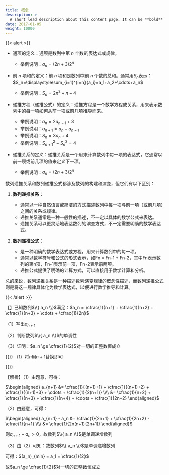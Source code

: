 ```yaml
---
title: 概念
description: >
  A short lead description about this content page. It can be **bold** or _italic_ and can be split over multiple paragraphs.
date: 2017-01-05
weight: 10000
---
```


{{< alert >}}

- 通项的定义：通项是数列中第 $n$ 个数的表达式或规律。
  - 举例说明：$a_n=(2n+3)2^n$

- 前 $n$ 项和的定义：前 $n$ 项和是数列中前 $n$ 个数的总和。通常用$S_n$表示：$S_n=\displaystyle\sum_{i=1}^{i=n}{a_i}=a_1+a_2+\cdots+a_n$
  - 举例说明：$S_n=2n^2+n-4$

- 递推方程（递推公式）的定义：递推方程是一个数学方程或关系，用来表示数列中的每一项如何从前一项或前几项推导而来。
  - 举例说明：$a_n=2a_{n-1}+3$
  - 举例说明：$a_{n+1}=a_n+a_{n-1}$
  - 举例说明：$S_{n}=3a_n+4$
  - 举例说明：$S_{n+1}^2-S_n^2=4$

- 递推关系的定义：递推关系是一个用来计算数列中每一项的表达式，它通常以前一项或前几项的值来定义下一项。
  - 举例说明：$a_n=(2n+3)2^n$

数列递推关系和数列递推公式都涉及数列的构建和演变，但它们有以下区别：

1. **数列递推关系**：
   - 通常以一种自然语言或简洁的方式描述数列中每一项与前一项（或前几项）之间的关系或规律。
   - 递推关系通常是一种一般性的描述，不一定以具体的数学公式来表达。
   - 递推关系可以更灵活地表达数列的演变方式，不一定需要明确的数学表达式。

2. **数列递推公式**：
   - 是一种明确的数学表达式或方程，用来计算数列中的每一项。
   - 通常以数学符号和公式的形式表示，如Fn = Fn-1 + Fn-2，其中Fn表示数列的第n项，Fn-1表示前一项，Fn-2表示前两项。
   - 递推公式提供了明确的计算方式，可以直接用于数学计算和分析。

总的来说，数列递推关系是一种描述数列演变规律的概念性描述，而数列递推公式则是将这一规律具体化为数学表达式，以便进行数学推导和计算。




{{< /alert >}}






【】已知数列$\\{ a_n \\}$满足：$a_n = \cfrac{1}{n+1} + \cfrac{1}{n+2} + \cfrac{1}{n+3} + \cdots + \cfrac{1}{2n}$

（1）写出$a_{n+1}$

（2）判断数列$\\{ a_n \\}$的单调性

（3）证明：$a_n \ge \cfrac{1}{2}$对一切的正整数恒成立

{{<alert tile="思路" color="secondary">}}
（1）将$n$用$n+1$替换即可



{{</alert>}}

【解析】（1）由题意，可得：

$\begin{aligned}
a_{n+1}
&= \cfrac{1}{(n+1)+1} + \cfrac{1}{(n+1)+2} + \cfrac{1}{(n+1)+3} + \cdots + \cfrac{1}{2(n+1)} \\\\
&= \cfrac{1}{n+2} + \cfrac{1}{n+3} + \cfrac{1}{n+4} + \cdots + \cfrac{1}{2n+2}
\end{aligned}$

（2）由题意，可得：

$\begin{aligned}
a_{n+1} - a_n
&= \cfrac{1}{2n+1} + \cfrac{1}{2n+2} - \cfrac{1}{n+1}  \\\\
&= \cfrac{1}{2n(n+1)(2n+1)}
\end{aligned}$

则$a_{n+1} - a_n > 0$，故数列$\\{ a_n \\}$是单调递增数列

（3）由（2）可知：故数列$\\{ a_n \\}$是单调递增数列

可得：$(a_n)_{min} = a_1 = \cfrac{1}{2}$

故$a_n \ge \cfrac{1}{2}$对一切的正整数恒成立


















